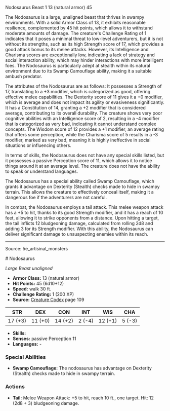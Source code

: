 <MonsterName/>Nodosaurus</MonsterName>
<CreatureType/>Beast</CreatureType>
<CR/>1</CR>
<AC/>13 (natural armor)</AC>
<HP/>45</HP>
<summary>The Nodosaurus is a large, unaligned beast that thrives in swampy environments. With a solid Armor Class of 13, it exhibits reasonable resilience, complemented by 45 hit points, which allows it to withstand moderate amounts of damage. The creature's Challenge Rating of 1 indicates that it poses a minimal threat to low-level adventurers, but it is not without its strengths, such as its high Strength score of 17, which provides a good attack bonus to its melee attacks. However, its Intelligence and Charisma scores are exceptionally low, indicating a lack of strategy and social interaction ability, which may hinder interactions with more intelligent foes. The Nodosaurus is particularly adept at stealth within its natural environment due to its Swamp Camouflage ability, making it a suitable ambush predator.</summary>

<detail>

The attributes of the Nodosaurus are as follows: It possesses a Strength of 17, translating to a +3 modifier, which is categorized as good, offering effective melee capabilities. The Dexterity score of 11 gives it a +0 modifier, which is average and does not impact its agility or evasiveness significantly. It has a Constitution of 14, granting a +2 modifier that is considered average, contributing to its overall durability. The creature shows very poor cognitive abilities with an Intelligence score of 2, resulting in a -4 modifier that is categorized as very bad, indicating it cannot understand complex concepts. The Wisdom score of 12 provides a +1 modifier, an average rating that offers some perception, while the Charisma score of 5 results in a -3 modifier, marked as very bad, meaning it is highly ineffective in social situations or influencing others.

In terms of skills, the Nodosaurus does not have any special skills listed, but it possesses a passive Perception score of 11, which allows it to notice things around it at an average level. The creature does not have the ability to speak or understand languages.

The Nodosaurus has a special ability called Swamp Camouflage, which grants it advantage on Dexterity (Stealth) checks made to hide in swampy terrain. This allows the creature to effectively conceal itself, making it a dangerous foe if the adventurers are not careful.

In combat, the Nodosaurus employs a tail attack. This melee weapon attack has a +5 to hit, thanks to its good Strength modifier, and it has a reach of 10 feet, allowing it to strike opponents from a distance. Upon hitting a target, the tail inflicts 12 bludgeoning damage, calculated from rolling 2d8 and adding 3 for its Strength modifier. With this ability, the Nodosaurus can deliver significant damage to unsuspecting enemies within its reach.</detail>



---

Source: 5e_artisinal_monsters

<statblock>
# Nodosaurus

*Large* *Beast* *unaligned*

- **Armor Class:** 13 (natural armor)
- **Hit Points:** 45 (6d10+12)
- **Speed:** walk 30 ft.
- **Challenge Rating:** 1 (200 XP)
- **Source:** [Creature Codex](https://koboldpress.com/kpstore/product/creature-codex-for-5th-edition-dnd) page 109

| STR | DEX | CON | INT | WIS | CHA |
| --- | --- | --- | --- | --- | --- |
| 17 (+3) | 11 (+0) | 14 (+2) | 2 (-4) | 12 (+1) | 5 (-3) |

- **Skills:** 
- **Senses:** passive Perception 11
- **Languages:** -

### Special Abilities

- **Swamp Camouflage:** The nodosaurus has advantage on Dexterity (Stealth) checks made to hide in swampy terrain.

### Actions

- **Tail:** Melee Weapon Attack: +5 to hit, reach 10 ft., one target. Hit: 12 (2d8 + 3) bludgeoning damage.


</statblock>



